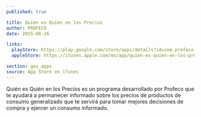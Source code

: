 ```yaml
---
published: true

title: Quién es Quién en los Precios
author: PROFECO
date: 2015-06-26

links:
  playStore: https://play.google.com/store/apps/details?id=com.profeco.qqp
  appleStore: https://itunes.apple.com/mx/app/quien-es-quien-en-los-precios/id575751472?mt=8

section: gov_apps
source: App Store en iTunes
---
```

Quién es Quién en los Precios es un programa desarrollado por Profeco que te ayudará a permanecer informado sobre los precios de productos de consumo generalizado que te servirá para tomar mejores decisiones de compra y ejercer un consumo informado.
